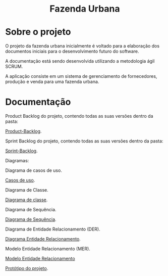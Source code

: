 <h1 align="center"> Fazenda Urbana </h1>

# Sobre o projeto

O projeto da fazenda urbana inicialmente é voltado para a elaboração dos documentos iniciais para o desenvolvimento futuro do software.

A documentação está sendo desenvolvida utilizando a metodologia ágil SCRUM.

A aplicação consiste em um sistema de gerenciamento de fornecedores, produção e venda para uma fazenda urbana.

# Documentação

Product Backlog do projeto, contendo todas as suas versões dentro da pasta:

[Product-Backlog](https://github.com/eduardodvmachado/Fazenda-Urbana/tree/main/Product_Backlog).

Sprint Backlog do projeto, contendo todas as suas versões dentro da pasta:

[Sprint-Backlog](https://github.com/eduardodvmachado/Fazenda-Urbana/tree/main/Sprint_Backlog).

Diagramas:

Diagrama de casos de uso.

[Casos de uso](https://github.com/eduardodvmachado/Fazenda-Urbana/tree/main/Casos_de_Uso).

Diagrama de Classe.

[Diagrama de classe](https://github.com/eduardodvmachado/Fazenda-Urbana/tree/main/Diagrama_de_Classe).

Diagrama de Sequência.

[Diagrama de Sequência](https://github.com/eduardodvmachado/Fazenda-Urbana/tree/main/Diagramas/Diagrama_de_sequencia).

Diagrama de Entidade Relacionamento (DER).

[Diagrama Entidade Relacionamento](https://github.com/eduardodvmachado/Fazenda-Urbana/tree/main/Diagramas/DER).

Modelo Entidade Relacionamento (MER).

[Modelo Entidade Relacionamento](https://github.com/eduardodvmachado/Fazenda-Urbana/tree/main/Diagramas/MER)

[Protótipo do projeto](https://www.figma.com/proto/ViPkjaaNBb1OTs86IFfEpU/black--and--blue?node-id=1-352&t=vB31Ps8gtjYJhajl-0&scaling=min-zoom&page-id=0%3A1).

